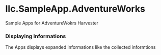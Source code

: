 # Ilc.SampleApp.AdventureWorks
Sample Apps for AdventureWokrs Harvester

### Displaying Informations
The Apps displays expanded informations like the collected informtions
